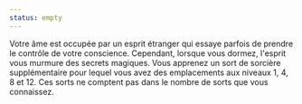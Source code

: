 ```yaml
---
status: empty
---
```

Votre âme est occupée par un esprit étranger qui essaye parfois de prendre le contrôle de votre conscience. Cependant, lorsque vous dormez, l'esprit vous murmure des secrets magiques. Vous apprenez un sort de sorcière supplémentaire pour lequel vous avez des emplacements aux niveaux 1, 4, 8 et 12. Ces sorts ne comptent pas dans le nombre de sorts que vous connaissez.

